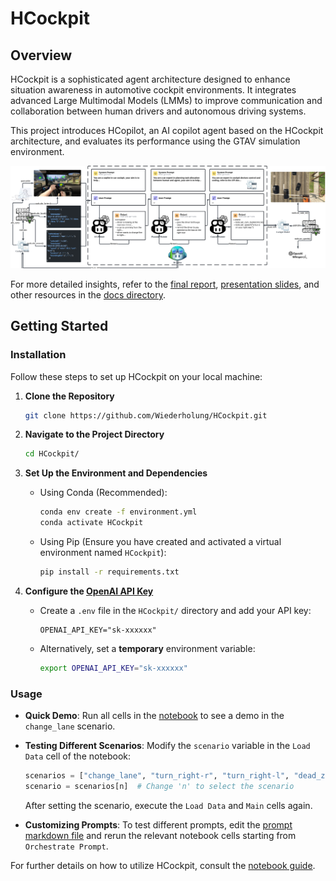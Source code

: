 # HCockpit

## Overview

HCockpit is a sophisticated agent architecture designed to enhance situation awareness in automotive cockpit environments. It integrates advanced Large Multimodal Models (LMMs) to improve communication and collaboration between human drivers and autonomous driving systems.

This project introduces HCopilot, an AI copilot agent based on the HCockpit architecture, and evaluates its performance using the GTAV simulation environment.

![HCopilot Workflow](./docs/figures/workflow.png)

For more detailed insights, refer to the [final report](./docs/Hu%20Yitong_2020213350_FinalReport.pdf), [presentation slides](./docs/viva/Hu%20Yitong_2020213350_FinalViva.pdf), and other resources in the [docs directory](./docs/).

## Getting Started

### Installation

Follow these steps to set up HCockpit on your local machine:

1. **Clone the Repository**

   ```bash
   git clone https://github.com/Wiederholung/HCockpit.git
   ```

2. **Navigate to the Project Directory**

   ```bash
   cd HCockpit/
   ```

3. **Set Up the Environment and Dependencies**

   - Using Conda (Recommended):

     ```bash
     conda env create -f environment.yml
     conda activate HCockpit
     ```

   - Using Pip (Ensure you have created and activated a virtual environment named `HCockpit`):

     ```bash
     pip install -r requirements.txt
     ```

4. **Configure the [OpenAI API Key](https://platform.openai.com/api-keys)**

   - Create a `.env` file in the `HCockpit/` directory and add your API key:

     ```shell
     OPENAI_API_KEY="sk-xxxxxx"
     ```

   - Alternatively, set a **temporary** environment variable:

     ```bash
     export OPENAI_API_KEY="sk-xxxxxx"
     ```

### Usage

- **Quick Demo**: Run all cells in the [notebook](./src/hcopilot.ipynb) to see a demo in the `change_lane` scenario.

- **Testing Different Scenarios**: Modify the `scenario` variable in the `Load Data` cell of the notebook:

  ```python
  scenarios = ["change_lane", "turn_right-r", "turn_right-l", "dead_zone", "dazzle", "phone"]
  scenario = scenarios[n]  # Change 'n' to select the scenario
  ```

  After setting the scenario, execute the `Load Data` and `Main` cells again.

- **Customizing Prompts**: To test different prompts, edit the [prompt markdown file](./hcopilot_workspace/config/prompt.md) and rerun the relevant notebook cells starting from `Orchestrate Prompt`.

For further details on how to utilize HCockpit, consult the [notebook guide](./src/hcopilot.ipynb).
